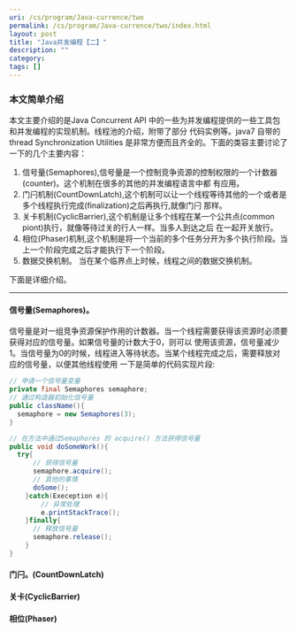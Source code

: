 ```yaml
---
uri: /cs/program/Java-currence/two
permalink: /cs/program/Java-currence/two/index.html
layout: post
title: "Java并发编程【二】"
description: ""
category:
tags: []
---
```


### 本文简单介绍

本文主要介绍的是Java Concurrent API 中的一些为并发编程提供的一些工具包和并发编程的实现机制。线程池的介绍，附带了部分
代码实例等。java7 自带的thread Synchronization Utilities 是非常方便而且齐全的。下面的类容主要讨论了一下的几个主要内容：

1. 信号量(Semaphores),信号量是一个控制竞争资源的控制权限的一个计数器(counter)。这个机制在很多的其他的并发编程语言中都
有应用。
2. 门闩机制(CountDownLatch),这个机制可以让一个线程等待其他的一个或者是多个线程执行完成(finalization)之后再执行,就像门闩
那样。
3. 关卡机制(CyclicBarrier),这个机制是让多个线程在某一个公共点(common piont)执行，就像等待过关的行人一样。当多人到达之后
在一起开关放行。
4. 相位(Phaser)机制,这个机制是将一个当前的多个任务分开为多个执行阶段。当上一个阶段完成之后才能执行下一个阶段。
5. 数据交换机制。 当在某个临界点上时候，线程之间的数据交换机制。

下面是详细介绍。

-----------

#### 信号量(Semaphores)。

信号量是对一组竞争资源保护作用的计数器。当一个线程需要获得该资源时必须要获得对应的信号量。如果信号量的计数大于0，则可以
使用该资源，信号量减少1。当信号量为0的时候，线程进入等待状态。当某个线程完成之后，需要释放对应的信号量，以便其他线程使用
一下是简单的代码实现片段:

```java
// 申请一个信号量变量
private final Semaphores semaphore;
// 通过构造器初始化信号量
public className(){
  semaphore = new Semaphores(3);
}

// 在方法中通过Semaphores 的 acquire() 方法获得信号量
public void doSomeWork(){
  try{
      // 获得信号量
      semaphore.acquire();
      // 其他的事情
      doSome();
    }catch(Exeception e){
        // 异常处理
        e.printStackTrace();
    }finally{
      // 释放信号量
      semaphore.release();
    }
}
```
#### 门闩。(CountDownLatch)

#### 关卡(CyclicBarrier)

#### 相位(Phaser)





